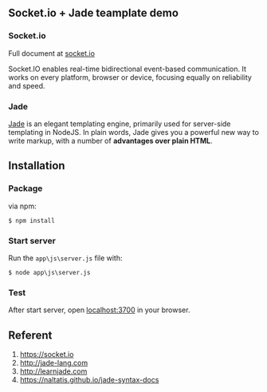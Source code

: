 ## Socket.io + Jade teamplate demo

### Socket.io
Full document at [socket.io](https://socket.io)

Socket.IO enables real-time bidirectional event-based communication.
It works on every platform, browser or device, focusing equally on reliability and speed.

### Jade
[Jade](http://jade-lang.com) is an elegant templating engine, primarily used for server-side templating in NodeJS. In plain words, Jade gives you a powerful new way to write markup, with a number of **advantages over plain HTML**.

## Installation
### Package
via npm:
```
$ npm install
```
### Start server
Run the `app\js\server.js` file with:
```
$ node app\js\server.js
```
### Test
After start server, open [localhost:3700](http://localhost:3700) in your browser.

## Referent
1. https://socket.io
2. http://jade-lang.com
3. http://learnjade.com
4. https://naltatis.github.io/jade-syntax-docs